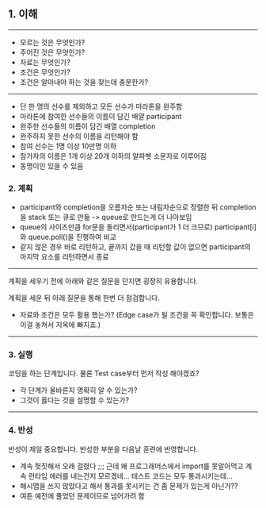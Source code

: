 ## 1. 이해

---
- 모르는 것은 무엇인가?
- 주어진 것은 무엇인가?
- 자료는 무엇인가?
- 조건은 무엇인가?
- 조건은 알아내야 하는 것을 찾는데 충분한가?
---
- 단 한 명의 선수를 제외하고 모든 선수가 마라톤을 완주함
- 마라톤에 참여한 선수들의 이름이 담긴 배얄 participant
- 완주한 선수들의 이름이 담긴 배열 completion
- 완주하지 못한 선수의 이름을 리턴해야 함
- 참여 선수는 1명 이상 10만명 이하
- 참가자의 이름은 1개 이상 20개 이하의 알파벳 소문자로 이루어짐
- 동명이인 있을 수 있음

### 2. 계획
- participant와 completion을 오름차순 또는 내림차순으로 정렬한 뒤 completion을 stack 또는 큐로 만듦 -> queue로 만드는게 더 나아보임
- queue의 사이즈만큼 for문을 돌리면서(participant가 1 더 크므로) participant[i]와 queue.poll()을 진행하여 비교
- 같지 않은 경우 바로 리턴하고, 끝까지 갔을 때 리턴할 값이 없으면 participant의 마지막 요소를 리턴하면서 종료

---
계획을 세우기 전에 아래와 같은 질문을 던지면 굉장히 유용합니다.

계획을 세운 뒤 아래 질문을 통해 한번 더 점검합니다.

- 자료와 조건은 모두 활용 했는가? (Edge case가 될 조건을 꼭 확인합니다. 보통은 이걸 놓쳐서 지옥에 빠지죠.)
---

### 3. 실행

코딩을 하는 단계입니다. 물론 Test case부터 먼저 작성 해야겠죠?

- 각 단계가 올바른지 명확히 알 수 있는가?
- 그것이 옳다는 것을 설명할 수 있는가?

---

### 4. 반성

반성이 제일 중요합니다. 반성한 부분을 다음날 훈련에 반영합니다.
- 계속 헛짓해서 오래 걸렸다 ;;; 근데 왜 프로그래머스에서 import를 못알아먹고 계속 런타임 에러를 내는건지 모르겠네... 테스트 코드는 모두 통과시키는데...
- 해시맵을 쓰지 않았다고 해서 통과를 못시키는 건 좀 문제가 있는게 아닌가??
- 여튼 예전에 풀었던 문제이므로 넘어가려 함
